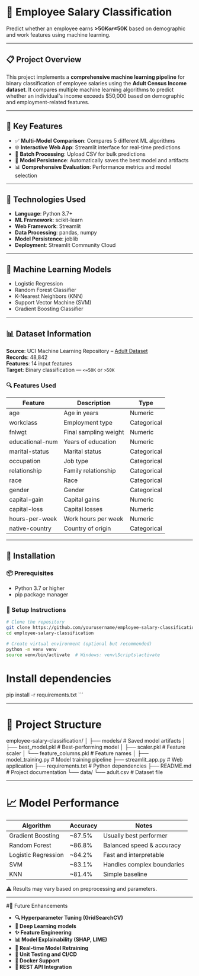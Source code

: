 # 💼 Employee Salary Classification

Predict whether an employee earns **>$50K or ≤$50K** based on demographic and work features using machine learning.

---

## 📋 Project Overview

This project implements a **comprehensive machine learning pipeline** for binary classification of employee salaries using the **Adult Census Income dataset**. It compares multiple machine learning algorithms to predict whether an individual's income exceeds $50,000 based on demographic and employment-related features.

---

## 🎯 Key Features

- ✅ **Multi-Model Comparison**: Compares 5 different ML algorithms  
- 🌐 **Interactive Web App**: Streamlit interface for real-time predictions  
- 📂 **Batch Processing**: Upload CSV for bulk predictions  
- 💾 **Model Persistence**: Automatically saves the best model and artifacts  
- 📊 **Comprehensive Evaluation**: Performance metrics and model selection  

---

## 🔧 Technologies Used

- **Language**: Python 3.7+
- **ML Framework**: scikit-learn
- **Web Framework**: Streamlit
- **Data Processing**: pandas, numpy
- **Model Persistence**: joblib
- **Deployment**: Streamlit Community Cloud

---

## 🤖 Machine Learning Models

- Logistic Regression  
- Random Forest Classifier  
- K-Nearest Neighbors (KNN)  
- Support Vector Machine (SVM)  
- Gradient Boosting Classifier  

---

## 📊 Dataset Information

**Source**: UCI Machine Learning Repository – [Adult Dataset](https://archive.ics.uci.edu/ml/datasets/adult)  
**Records**: 48,842  
**Features**: 14 input features  
**Target**: Binary classification — `<=50K` or `>50K`

### 🔍 Features Used

| Feature           | Description                  | Type        |
|-------------------|------------------------------|-------------|
| age               | Age in years                 | Numeric     |
| workclass         | Employment type              | Categorical |
| fnlwgt            | Final sampling weight        | Numeric     |
| educational-num   | Years of education           | Numeric     |
| marital-status    | Marital status               | Categorical |
| occupation        | Job type                     | Categorical |
| relationship      | Family relationship          | Categorical |
| race              | Race                         | Categorical |
| gender            | Gender                       | Categorical |
| capital-gain      | Capital gains                | Numeric     |
| capital-loss      | Capital losses               | Numeric     |
| hours-per-week    | Work hours per week          | Numeric     |
| native-country    | Country of origin            | Categorical |

---

## 🚀 Installation

### 📦 Prerequisites

- Python 3.7 or higher  
- pip package manager

### 🔧 Setup Instructions

```bash
# Clone the repository
git clone https://github.com/yourusername/employee-salary-classification.git
cd employee-salary-classification

# Create virtual environment (optional but recommended)
python -m venv venv
source venv/bin/activate  # Windows: venv\Scripts\activate
```

# Install dependencies
pip install -r requirements.txt ```

---

# 📁 Project Structure
employee-salary-classification/
│
├── models/                     # Saved model artifacts
│   ├── best_model.pkl          # Best-performing model
│   ├── scaler.pkl              # Feature scaler
│   └── feature_columns.pkl     # Feature names
│
├── model_training.py           # Model training pipeline
├── streamlit_app.py            # Web application
├── requirements.txt            # Python dependencies
├── README.md                   # Project documentation
└── data/
    └── adult.csv               # Dataset file

---    

# 📈 Model Performance
| Algorithm           | Accuracy | Notes                      |
| ------------------- | -------- | -------------------------- |
| Gradient Boosting   | \~87.5%  | Usually best performer     |
| Random Forest       | \~86.8%  | Balanced speed & accuracy  |
| Logistic Regression | \~84.2%  | Fast and interpretable     |
| SVM                 | \~83.1%  | Handles complex boundaries |
| KNN                 | \~81.4%  | Simple baseline            |
  
  ⚠️ Results may vary based on preprocessing and parameters.

---

#🔮 Future Enhancements
- **🔍 Hyperparameter Tuning (GridSearchCV)**
- **🧠 Deep Learning models**
- **✨ Feature Engineering**
- **📊 Model Explainability (SHAP, LIME)** 
- **🔁 Real-time Model Retraining** 
- **🧪 Unit Testing and CI/CD**
- **🐳 Docker Support**
- **🔌 REST API Integration**


